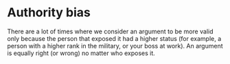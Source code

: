 # Authority bias

There are a lot of times where we consider an argument to be more valid only because the person that exposed it had a higher status (for example, a person with a higher rank in the military, or your boss at work). An argument is equally right (or wrong) no matter who exposes it.

